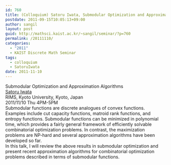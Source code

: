 ```yaml
---
id: 760
title: (Colloquium) Satoru Iwata, Submodular Optimization and Approximation Algorithms
postdate: 2011-09-15T10:05:13+09:00
author: sangil
layout: post
guid: http://mathsci.kaist.ac.kr/~sangil/seminar/?p=760
permalink: /20111110/
categories:
  - "2011"
  - KAIST Discrete Math Seminar
tags:
  - colloquium
  - SatoruIwata
date: 2011-11-10
---
```

<div class="talk">
  Submodular Optimization and Approximation Algorithms
</div>

<div class="speaker">
  <a href="http://www.kurims.kyoto-u.ac.jp/~iwata/">Satoru Iwata</a><br /> RIMS, Kyoto University, Kyoto, Japan
</div>

<div class="date">
  2011/11/10 Thu 4PM-5PM
</div>

<div class="abstract">
  Submodular functions are discrete analogues of convex functions. Examples include cut capacity functions, matroid rank functions, and entropy functions. Submodular functions can be minimized in polynomial time, which provides a fairly general framework of efficiently solvable combinatorial optimization problems. In contrast, the maximization problems are NP-hard and several approximation algorithms have been developed so far.<br /> In this talk, I will review the above results in submodular optimization and present recent approximation algorithms for combinatorial optimization problems described in terms of submodular functions.
</div>
